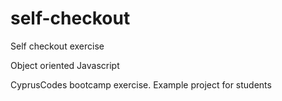 # self-checkout

Self checkout exercise

Object oriented Javascript


CyprusCodes bootcamp exercise. Example project for students
